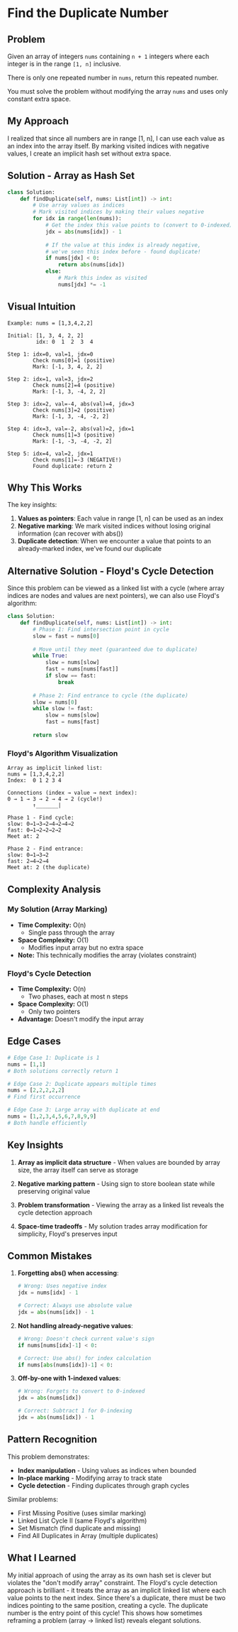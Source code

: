 # Find the Duplicate Number

## Problem
Given an array of integers `nums` containing `n + 1` integers where each integer is in the range `[1, n]` inclusive.

There is only one repeated number in `nums`, return this repeated number.

You must solve the problem without modifying the array `nums` and uses only constant extra space.

## My Approach

I realized that since all numbers are in range [1, n], I can use each value as an index into the array itself. By marking visited indices with negative values, I create an implicit hash set without extra space.

## Solution - Array as Hash Set

```python
class Solution:
    def findDuplicate(self, nums: List[int]) -> int:
        # Use array values as indices
        # Mark visited indices by making their values negative
        for idx in range(len(nums)):
            # Get the index this value points to (convert to 0-indexed)
            jdx = abs(nums[idx]) - 1
            
            # If the value at this index is already negative,
            # we've seen this index before - found duplicate!
            if nums[jdx] < 0:
                return abs(nums[idx])
            else:
                # Mark this index as visited
                nums[jdx] *= -1
```

## Visual Intuition

```
Example: nums = [1,3,4,2,2]

Initial: [1, 3, 4, 2, 2]
         idx: 0  1  2  3  4

Step 1: idx=0, val=1, jdx=0
        Check nums[0]=1 (positive)
        Mark: [-1, 3, 4, 2, 2]

Step 2: idx=1, val=3, jdx=2
        Check nums[2]=4 (positive)
        Mark: [-1, 3, -4, 2, 2]

Step 3: idx=2, val=-4, abs(val)=4, jdx=3
        Check nums[3]=2 (positive)
        Mark: [-1, 3, -4, -2, 2]

Step 4: idx=3, val=-2, abs(val)=2, jdx=1
        Check nums[1]=3 (positive)
        Mark: [-1, -3, -4, -2, 2]

Step 5: idx=4, val=2, jdx=1
        Check nums[1]=-3 (NEGATIVE!)
        Found duplicate: return 2
```

## Why This Works

The key insights:
1. **Values as pointers**: Each value in range [1, n] can be used as an index
2. **Negative marking**: We mark visited indices without losing original information (can recover with abs())
3. **Duplicate detection**: When we encounter a value that points to an already-marked index, we've found our duplicate

## Alternative Solution - Floyd's Cycle Detection

Since this problem can be viewed as a linked list with a cycle (where array indices are nodes and values are next pointers), we can also use Floyd's algorithm:

```python
class Solution:
    def findDuplicate(self, nums: List[int]) -> int:
        # Phase 1: Find intersection point in cycle
        slow = fast = nums[0]
        
        # Move until they meet (guaranteed due to duplicate)
        while True:
            slow = nums[slow]
            fast = nums[nums[fast]]
            if slow == fast:
                break
        
        # Phase 2: Find entrance to cycle (the duplicate)
        slow = nums[0]
        while slow != fast:
            slow = nums[slow]
            fast = nums[fast]
        
        return slow
```

### Floyd's Algorithm Visualization

```
Array as implicit linked list:
nums = [1,3,4,2,2]
Index:  0 1 2 3 4

Connections (index → value → next index):
0 → 1 → 3 → 2 → 4 → 2 (cycle!)
        ↑_______|

Phase 1 - Find cycle:
slow: 0→1→3→2→4→2→4→2
fast: 0→1→2→2→2→2
Meet at: 2

Phase 2 - Find entrance:
slow: 0→1→3→2
fast: 2→4→2→4
Meet at: 2 (the duplicate)
```

## Complexity Analysis

### My Solution (Array Marking)
- **Time Complexity:** O(n)
  - Single pass through the array
- **Space Complexity:** O(1) 
  - Modifies input array but no extra space
- **Note:** This technically modifies the array (violates constraint)

### Floyd's Cycle Detection
- **Time Complexity:** O(n)
  - Two phases, each at most n steps
- **Space Complexity:** O(1)
  - Only two pointers
- **Advantage:** Doesn't modify the input array

## Edge Cases

```python
# Edge Case 1: Duplicate is 1
nums = [1,1]
# Both solutions correctly return 1

# Edge Case 2: Duplicate appears multiple times
nums = [2,2,2,2,2]
# Find first occurrence

# Edge Case 3: Large array with duplicate at end
nums = [1,2,3,4,5,6,7,8,9,9]
# Both handle efficiently
```

## Key Insights

1. **Array as implicit data structure** - When values are bounded by array size, the array itself can serve as storage

2. **Negative marking pattern** - Using sign to store boolean state while preserving original value

3. **Problem transformation** - Viewing the array as a linked list reveals the cycle detection approach

4. **Space-time tradeoffs** - My solution trades array modification for simplicity, Floyd's preserves input

## Common Mistakes

1. **Forgetting abs() when accessing**:
   ```python
   # Wrong: Uses negative index
   jdx = nums[idx] - 1  
   
   # Correct: Always use absolute value
   jdx = abs(nums[idx]) - 1
   ```

2. **Not handling already-negative values**:
   ```python
   # Wrong: Doesn't check current value's sign
   if nums[nums[idx]-1] < 0:
   
   # Correct: Use abs() for index calculation
   if nums[abs(nums[idx])-1] < 0:
   ```

3. **Off-by-one with 1-indexed values**:
   ```python
   # Wrong: Forgets to convert to 0-indexed
   jdx = abs(nums[idx])
   
   # Correct: Subtract 1 for 0-indexing
   jdx = abs(nums[idx]) - 1
   ```

## Pattern Recognition

This problem demonstrates:
- **Index manipulation** - Using values as indices when bounded
- **In-place marking** - Modifying array to track state
- **Cycle detection** - Finding duplicates through graph cycles

Similar problems:
- First Missing Positive (uses similar marking)
- Linked List Cycle II (same Floyd's algorithm)
- Set Mismatch (find duplicate and missing)
- Find All Duplicates in Array (multiple duplicates)

## What I Learned

My initial approach of using the array as its own hash set is clever but violates the "don't modify array" constraint. The Floyd's cycle detection approach is brilliant - it treats the array as an implicit linked list where each value points to the next index. Since there's a duplicate, there must be two indices pointing to the same position, creating a cycle. The duplicate number is the entry point of this cycle! This shows how sometimes reframing a problem (array → linked list) reveals elegant solutions.